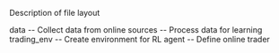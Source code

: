 Description of file layout

data
-- Collect data from online sources
-- Process data for learning
trading_env
-- Create environment for RL
agent
-- Define online trader 